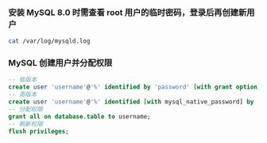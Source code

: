 ### 安装 MySQL 8.0 时需查看 root 用户的临时密码，登录后再创建新用户
```bash
cat /var/log/mysqld.log
```

### MySQL 创建用户并分配权限
```sql
-- 低版本   
create user 'username'@'%' identified by 'password' [with grant option];   
-- 高版本   
create user 'username'@'%' identified [with mysql_native_password] by 'password' [password expire never];   
-- 分配权限   
grant all on database.table to username;   
-- 刷新权限   
flush privileges;   
```

